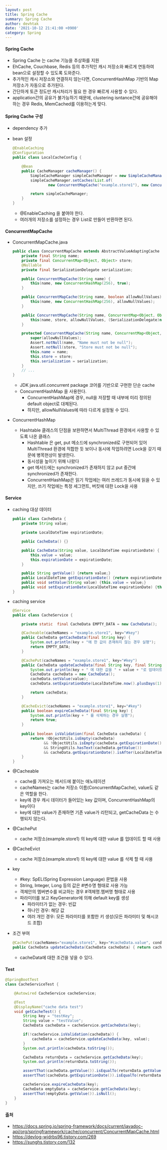 ```yaml
---
layout: post
title: Spring Cache
summary: Spring Cache
author: devhtak
date: '2021-10-12 21:41:00 +0900'
category: Spring
---
```


#### Spring Cache

- Spring Cache 는 cache 기능을 추상화를 지원
- EhCache, Couchbase, Redis 등의 추가적인 캐시 저장소와 빠르게 연동하여 bean으로 설정할 수 있도록 도와준다.
- 추가적인 캐시 저장소와 연결하지 않는다면, ConcurrentHashMap 기반의 Map 저장소가 자동으로 추가된다.
- 간단하게 토큰 정도만 캐시처리가 필요 한 경우 빠르게 사용할 수 있다.
- application간의 공유가 불가능하기 때문에, clustering isntance간에 공유해야 하는 경우 Redis, MemCached를 이용하는게 맞다.

#### Spring Cache 구성

- dependency 추가

- bean 설정
  ```java
  @EnableCaching
  @Configuration
  public class LocalCacheConfig {

      @Bean
      public CacheManager cacheManager() {
          SimpleCacheManager simpleCacheManager = new SimpleCacheManager();
          simpleCacheManager.setCaches(List.of(
                  new ConcurrentMapCache("example.store1"), new ConcurrentMapCache("example.store2")));

          return simpleCacheManager;
      }
  }
  ```
  - @EnableCaching 을 붙여야 한다.
  - 여러개의 저장소를 설정하는 경우 List로 만들어 반환하면 된다.

#### ConcurrentMapCache

- ConcurrentMapCache.java
  ```java
  public class ConcurrentMapCache extends AbstractValueAdaptingCache {
      private final String name;
      private final ConcurrentMap<Object, Object> store;
      @Nullable
      private final SerializationDelegate serialization;

      public ConcurrentMapCache(String name) {
          this(name, new ConcurrentHashMap(256), true);
      }

      public ConcurrentMapCache(String name, boolean allowNullValues) {
          this(name, new ConcurrentHashMap(256), allowNullValues);
      }

      public ConcurrentMapCache(String name, ConcurrentMap<Object, Object> store, boolean allowNullValues) {
          this(name, store, allowNullValues, (SerializationDelegate)null);
      }

      protected ConcurrentMapCache(String name, ConcurrentMap<Object, Object> store, boolean allowNullValues, @Nullable SerializationDelegate serialization) {
          super(allowNullValues);
          Assert.notNull(name, "Name must not be null");
          Assert.notNull(store, "Store must not be null");
          this.name = name;
          this.store = store;
          this.serialization = serialization;
      }
      // ...
  }
  ```
  - JDK java.util.concurrent package 코어를 기반으로 구현한 단순 cache
  - ConcurrentHashMap 을 사용한다.
    - ConcurrentHashMap에 경우, null을 저장할 때 내부에 미리 정의된 default object로 대체된다.
    - 하지만, allowNullValues에 따라 다르게 설정될 수 있다.

- ConcurrentHashMap 
  - Hashtable 클래스의 단점을 보완하면서 MultiThread 환경에서 사용할 수 있도록 나온 클래스
    - Hashtable 은 get, put 메소드에 synchronized로 구현되어 있어 MultiThread 환경에 적합한 듯 보이나 동시에 작업하려면 Lock을 갖기 때문에 병목현상이 발생한다.
    - 동시성을 높이기 위해 나왔다
    - get 메서드에는 synchronized가 존재하지 않고 put 중간에 synchronized가 존재한다.
    - ConcurrentHashMap은 읽기 작업에는 여러 쓰레드가 동시에 읽을 수 있지만, 쓰기 작업에는 특정 세그먼트, 버킷에 대한 Lock을 사용

#### Service

- caching 대상 데이터
  ```java
  public class CacheData {
      private String value;

      private LocalDateTime expirationDate;

      public CacheData() {}

      public CacheData(String value, LocalDateTime expirationDate) {
          this.value = value;
          this.expirationDate = expirationDate;
      }

      public String getValue() {return value;}
      public LocalDateTime getExpirationDate() {return expirationDate;}
      public void setValue(String value) {this.value = value;}
      public void setExpirationDate(LocalDateTime expirationDate) {this.expirationDate = expirationDate;}
  }
  ```
  
- caching service
  ```java
  @Service
  public class CacheService {

      private static  final CacheData EMPTY_DATA = new CacheData();

      @Cacheable(cacheNames = "example.store1", key="#key")
      public CacheData getCacheData(final String key) {
          System.out.println(key + "에 한 값이 존재하지 않는 경우 실행");
          return EMPTY_DATA;
      }

      @CachePut(cacheNames = "example.store1", key="#key")
      public CacheData updateCacheData(final String key, final String value) {
          System.out.println(key + " 에 대한 값을 " + value + "로 업데이트하는 경우 실행");
          CacheData cacheData = new CacheData();
          cacheData.setValue(value);
          cacheData.setExpirationDate(LocalDateTime.now().plusDays(1));

          return cacheData;
      }

      @CacheEvict(cacheNames = "example.store1", key="#key")
      public boolean expireCacheData(final String key) {
          System.out.println(key + " 를 삭제하는 경우 실행");
          return true;
      }
      
      public boolean isValidation(final CacheData cacheData) {
          return !ObjectUtils.isEmpty(cacheData)
                && !ObjectUtils.isEmpty(cacheData.getExpirationDate())
                && StringUtils.hasText(cacheData.getValue())
                && cacheData.getExpirationDate().isAfter(LocalDateTime.now());
      }
  }
  ```
  
- @Cacheable
  - cache를 가져오는 메서드에 붙이는 애노테이션
  - cacheNames는 cache 저장소 이름(ConcurrentMapCache), value도 같은 역할을 한다.
  - key에 경우 캐시 데이터가 들어있는 key 값이며, ConcurrentHashMap의 key이다
  - key에 대한 value가 존재하면 기존 value가 리턴되고, getCacheData 는 수행되지 않는다.

- @CachePut
  - cache 저장소(example.store1) 의 key에 대한 value 를 업데이트 할 때 사용

- @CacheEvict
  - cache 저장소(example.store1) 의 key에 대한 value 를 삭제 할 때 사용

- key
  - #key: SpEL(Spring Expression Language) 문법을 사용
  - String, Integer, Long 등의 값은 #변수명 형태로 사용 가능
  - 객체안의 멤버변수를 비교하는 경우 #객체명.멤버명 형태로 사용
  - 파라미터를 보고 KeyGenerator에 의해 default key를 생성
    - 파라미터가 없는 경우: 빈값
    - 하나인 경우: 해당 값
    - 여러 개인 경우: 모든 파라미터를 포함한 키 생성(모든 파라미터 및 해시코드 조합)

- 조건 부여
  ```java
  @CachePut(cacheNames="example.store1", key="#cacheData.value", condition="#cacheData.value.length() > 5")
  public CacheData updateCacheData(CacheData cacheData) { return cacheData; }
  ```
  -  cacheData에 대한 조건을 넣을 수 있다.
  

#### Test

```java
@SpringBootTest
class CacheServiceTest {

    @Autowired CacheService cacheService;

    @Test
    @DisplayName("cache data test")
    void getCacheTest() {
        String key = "testKey";
        String value = "testValue";
        CacheData cacheData = cacheService.getCacheData(key);

        if(!cacheService.isValidation(cacheData)) {
            cacheData = cacheService.updateCacheData(key, value);
        }
        System.out.println(cacheData.toString());

        CacheData returnData = cacheService.getCacheData(key);
        System.out.println(returnData.toString());

        assertThat(cacheData.getValue()).isEqualTo(returnData.getValue());
        assertThat(cacheData.getExpirationDate()).isEqualTo(returnData.getExpirationDate());

        cacheService.expireCacheData(key);
        CacheData emptyData = cacheService.getCacheData(key);
        assertThat(emptyData.getValue()).isNull();
    }
}
```

#### 출처

- https://docs.spring.io/spring-framework/docs/current/javadoc-api/org/springframework/cache/concurrent/ConcurrentMapCache.html
- https://devlog-wjdrbs96.tistory.com/269
- https://sunghs.tistory.com/132
